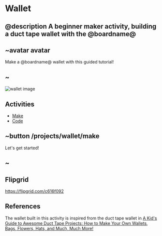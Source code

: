 # Wallet

## @description A beginner maker activity, building a duct tape wallet with the @boardname@  

## ~avatar avatar

Make a @boardname@ wallet with this guided tutorial!

## ~

![wallet image](/static/mb/projects/wallet/wallet.jpg)

## Activities

* [Make](/projects/wallet/make)  
* [Code](/projects/wallet/code)

## ~button /projects/wallet/make

Let's get started!

## ~

## Flipgrid

https://flipgrid.com/c616f092

## References

The wallet built in this activity is inspired from the duct tape wallet in 
[A Kid's Guide to Awesome Duct Tape Projects: How to Make Your Own Wallets, Bags, Flowers, Hats, and Much, Much More!](https://www.amazon.com/gp/product/1629148016)
